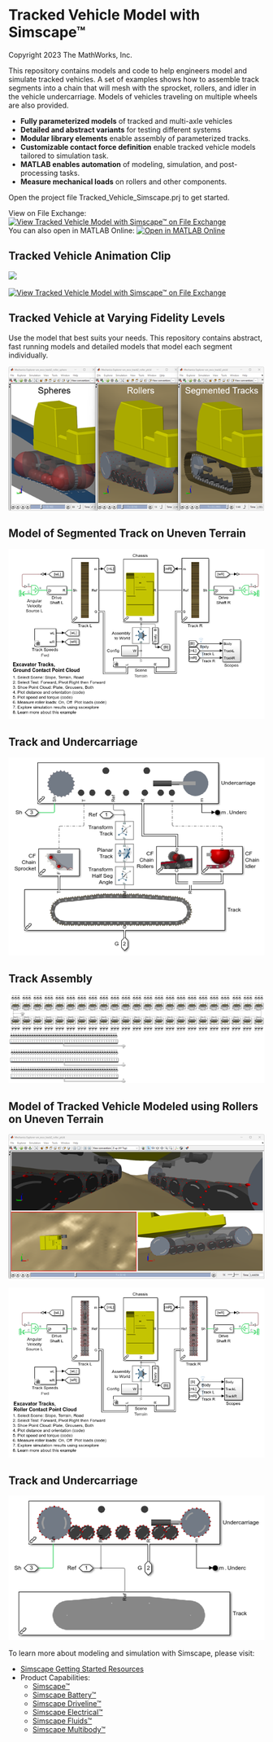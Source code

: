 # **Tracked Vehicle Model with Simscape&trade;**
Copyright 2023 The MathWorks, Inc.

This repository contains models and code to help engineers model and simulate 
tracked vehicles. A set of examples shows how to assemble track segments 
into a chain that will mesh with the sprocket, rollers, and idler 
in the vehicle undercarriage. Models of vehicles traveling on multiple wheels 
are also provided.

* **Fully parameterized models** of tracked and multi-axle vehicles
* **Detailed and abstract variants** for testing different systems
* **Modular library elements** enable assembly of parameterized tracks. 
* **Customizable contact force definition** enable tracked vehicle models tailored to simulation task.
* **MATLAB enables automation** of modeling, simulation, and post-processing tasks.
* **Measure mechanical loads** on rollers and other components.

Open the project file Tracked_Vehicle_Simscape.prj to get started.

View on File Exchange: [![View Tracked Vehicle Model with Simscape™ on File Exchange](https://www.mathworks.com/matlabcentral/images/matlab-file-exchange.svg)](https://www.mathworks.com/matlabcentral/fileexchange/134861-tracked-vehicle-model-with-simscape)  
You can also open in MATLAB Online: [![Open in MATLAB Online](https://www.mathworks.com/images/responsive/global/open-in-matlab-online.svg)](https://matlab.mathworks.com/open/github/v1?repo=simscape/Tracked-Vehicles-Simscape&project=Tracked_Vehicle_Simscape.prj)

## **Tracked Vehicle Animation Clip**
![](Scripts_Data/Overview/Tracked_Vehicle_Simscape_Overview_Animation.gif)

[![View Tracked Vehicle Model with Simscape™ on File Exchange](https://www.mathworks.com/matlabcentral/images/matlab-file-exchange.svg)](https://www.mathworks.com/matlabcentral/fileexchange/134861-tracked-vehicle-model-with-simscape)

## **Tracked Vehicle at Varying Fidelity Levels**
Use the model that best suits your needs.  This repository contains abstract, 
fast running models and detailed models that model each segment individually.

![](Scripts_Data/Overview/Tracked_Vehicle_Simscape_Overview.png)

## **Model of Segmented Track on Uneven Terrain**
![](Models/Excavator_Tracks/Overview/html/sm_excv_track2_ptcld_01.png)

## **Track and Undercarriage**
![](Models/Excavator_Tracks/Overview/html/sm_excv_track2_ptcld_02.png)

## **Track Assembly**
![](Models/Excavator_Tracks/Overview/html/sm_excv_track2_ptcld_04.png)

## **Model of Tracked Vehicle Modeled using Rollers on Uneven Terrain**
![](Models/Excavator_Tracks/Overview/html/sm_excv_track2_roller_ptcld_Overview.png)

![](Models/Excavator_Tracks/Overview/html/sm_excv_track2_roller_ptcld_01.png)

## **Track and Undercarriage**
![](Models/Excavator_Tracks/Overview/html/sm_excv_track2_roller_ptcld_02.png)

To learn more about modeling and simulation with Simscape, please visit:
* [Simscape Getting Started Resources](https://www.mathworks.com/solutions/physical-modeling/resources.html)
* Product Capabilities:
   * [Simscape&trade;](https://www.mathworks.com/products/simscape.html)
   * [Simscape Battery&trade;](https://www.mathworks.com/products/simscape-battery.html)
   * [Simscape Driveline&trade;](https://www.mathworks.com/products/simscape-driveline.html)
   * [Simscape Electrical&trade;](https://www.mathworks.com/products/simscape-electrical.html)
   * [Simscape Fluids&trade;](https://www.mathworks.com/products/simscape-fluids.html)
   * [Simscape Multibody&trade;](https://www.mathworks.com/products/simscape-multibody.html)

